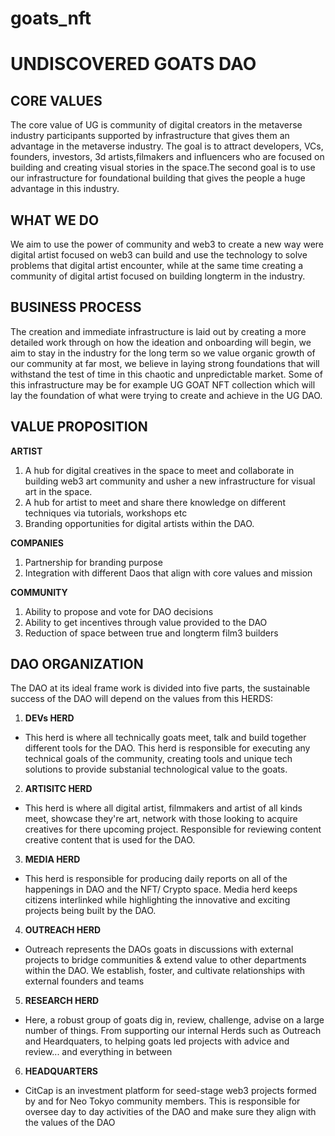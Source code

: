 # goats_nft

# UNDISCOVERED GOATS DAO
## CORE VALUES
The core value of UG is community of digital creators in the metaverse industry participants supported by infrastructure that gives them an advantage in the metaverse industry. The goal is to attract developers, VCs, founders, investors, 3d artists,filmakers and influencers who are focused on building and creating visual stories in the space.The second goal is to use our infrastructure for foundational building that gives the people a huge advantage in this industry.

## WHAT WE DO
We aim to use the power of community and web3 to create a new way were digital artist focused on web3 can build and use the technology to solve problems that digital artist encounter, while at the same time creating a community of digital artist focused on building longterm in the industry.

## BUSINESS PROCESS
The creation and immediate infrastructure is laid out by creating a more detailed work through on how the ideation and onboarding will begin, we aim to stay in the industry for the long term so we value organic growth of our community at far most, we believe in laying strong foundations that will withstand the test of time in this chaotic and unpredictable market. Some of this infrastructure may be for example UG GOAT NFT collection which will lay the foundation of what were trying to create and achieve in the UG DAO.

## VALUE PROPOSITION
**ARTIST**
1. A hub for digital creatives in the space to meet and collaborate in building web3 art community and usher a new infrastructure for visual art in the
space.
2. A hub for artist to meet and share there knowledge on different techniques via tutorials, workshops etc
3. Branding opportunities for digital artists within the DAO.


**COMPANIES**
1. Partnership for branding purpose
2. Integration with different Daos that align with core values and mission


**COMMUNITY**
1. Ability to propose and vote for DAO decisions
2. Ability to get incentives through value provided to the DAO
3. Reduction of space between true and longterm film3 builders

## DAO ORGANIZATION
The DAO at its ideal frame work is divided into five parts, the sustainable success of the DAO will
depend on the values from this HERDS:
1. **DEVs HERD**
* This herd is where all technically goats meet, talk and build together different tools for the DAO. This
herd is responsible for executing any technical goals of the community, creating tools and unique tech
solutions to provide substanial technological value to the goats.

2. **ARTISITC HERD**
* This herd is where all digital artist, filmmakers and artist of all kinds meet, showcase they're art, network
with those looking to acquire creatives for there upcoming project. Responsible for reviewing content
creative content that is used for the DAO.

3. **MEDIA HERD**
* This herd is responsible for producing daily reports on all of the happenings in DAO and the NFT/
Crypto space. Media herd keeps citizens interlinked while highlighting the innovative and exciting
projects being built by the DAO.

4. **OUTREACH HERD**
* Outreach represents the DAOs goats in discussions with external projects to bridge communities &
extend value to other departments within the DAO. We establish, foster, and cultivate relationships with
external founders and teams

5. **RESEARCH HERD**
* Here, a robust group of goats dig in, review, challenge, advise on a large number of things. From
supporting our internal Herds such as Outreach and Heardquaters, to helping goats led projects with
advice and review... and everything in between

6. **HEADQUARTERS**
* CitCap is an investment platform for seed-stage web3 projects formed by and for Neo Tokyo
community members. This is responsible for oversee day to day activities of the DAO and make sure
they align with the values of the DAO




